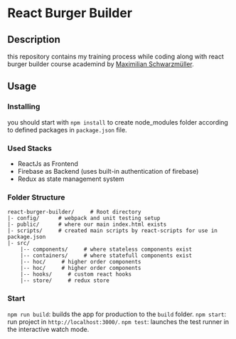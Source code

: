 # React Burger Builder

## Description
this repository contains my training process while coding along with react burger builder course academind by [Maximilian Schwarzmüller](https://www.linkedin.com/in/maximilian-schwarzmueller/).

## Usage

### Installing
you should start with `npm install` to create node_modules folder according to defined packages in `package.json` file.

### Used Stacks

  - ReactJs as Frontend
  - Firebase as Backend (uses built-in authentication of firebase)
  - Redux as state management system

### Folder Structure

```
react-burger-builder/     # Root directory
|- config/      # webpack and unit testing setup
|- public/      # where our main index.html exists
|- scripts/     # created main scripts by react-scripts for use in package.json 
|- src/
    |-- components/     # where stateless components exist
    |-- containers/     # where statefull components exist 
    |-- hoc/     # higher order components 
    |-- hoc/     # higher order components 
    |-- hooks/     # custom react hooks  
    |-- store/     # redux store  

```

### Start

`npm run build`: builds the app for production to the `build` folder.
`npm start`: run project in `http://localhost:3000/`.
`npm test`: launches the test runner in the interactive watch mode.

